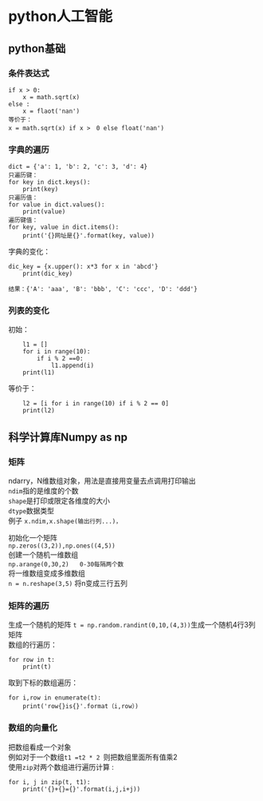 # python人工智能

## python基础

### 条件表达式
```
if x > 0:
	x = math.sqrt(x)
else :
	x = flaot('nan')
等价于：
x = math.sqrt(x) if x >　0 else float('nan')
```
### 字典的遍历
```
dict = {'a': 1, 'b': 2, 'c': 3, 'd': 4}
只遍历键：
for key in dict.keys():
    print(key)
只遍历值：
for value in dict.values():
    print(value)
遍历键值：    
for key, value in dict.items():
    print('{}网址是{}'.format(key, value))
```
字典的变化： 
```
dic_key = {x.upper(): x*3 for x in 'abcd'}
    print(dic_key)
    
结果：{'A': 'aaa', 'B': 'bbb', 'C': 'ccc', 'D': 'ddd'}
```

### 列表的变化
初始：
```
    l1 = []
    for i in range(10):
        if i % 2 ==0:
            l1.append(i)
    print(l1)
```
等价于：
```
    l2 = [i for i in range(10) if i % 2 == 0]
    print(l2)
```


## 科学计算库Numpy as np

### 矩阵
ndarry，N维数组对象，用法是直接用变量去点调用打印输出  
`ndim`指的是维度的个数  
`shape`是打印或限定各维度的大小  
`dtype`数据类型  
例子
`x.ndim,x.shape(输出行列...)，`

初始化一个矩阵  
`np.zeros((3,2)),np.ones((4,5))`  
创建一个随机一维数组  
`np.arange(0,30,2)   0-30每隔两个数`  
将一维数组变成多维数组  
`n = n.reshape(3,5)` 将n变成三行五列  
### 矩阵的遍历
生成一个随机的矩阵
`t = np.random.randint(0,10,(4,3))`生成一个随机4行3列矩阵  
数组的行遍历：  
```
for row in t:
	print(t)
```
取到下标的数组遍历：  
```
for i,row in enumerate(t):
	print('row{}is{}'.format（i,row）)

```
### 数组的向量化
把数组看成一个对象  
例如对于一个数组`t1 =t2 * 2 `则把数组里面所有值乘2  
使用`zip`对两个数组进行遍历计算  :
```
for i, j in zip(t, t1):
	print('{}+{}={}'.format(i,j,i+j))
```
